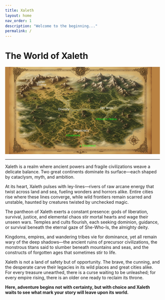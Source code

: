 ```yaml
---
title: Xaleth
layout: home
nav_order: 1
description: "Welcome to the beginning..."
permalink: /
---
```


# The World of Xaleth

<img src="./World_Map.png" alt="Xaleth" width="800"/>

---

Xaleth is a realm where ancient powers and fragile civilizations weave a delicate balance. Two great continents dominate its surface—each shaped by cataclysm, myth, and ambition.

At its heart, Xaleth pulses with ley-lines—rivers of raw arcane energy that twist across land and sea, fueling wonders and horrors alike. Entire cities rise where these lines converge, while wild frontiers remain scarred and unstable, haunted by creatures twisted by unchecked magic.

The pantheon of Xaleth exerts a constant presence: gods of liberation, survival, justice, and elemental chaos stir mortal hearts and wage their unseen wars. Temples and cults flourish, each seeking dominion, guidance, or survival beneath the eternal gaze of She-Who-Is, the almighty deity.

Kingdoms, empires, and wandering tribes vie for dominance, yet all remain wary of the deep shadows—the ancient ruins of precursor civilizations, the monstrous titans said to slumber beneath mountains and seas, and the constructs of forgotten ages that sometimes stir to life.

Xaleth is not a land of safety but of opportunity. The brave, the cunning, and the desperate carve their legacies in its wild places and great cities alike. For every treasure unearthed, there is a curse waiting to be unleashed; for every empire rising, there is an older one ready to reclaim its throne.

**Here, adventure begins not with certainty, but with choice and Xaleth waits to see what mark your story will leave upon its world.**